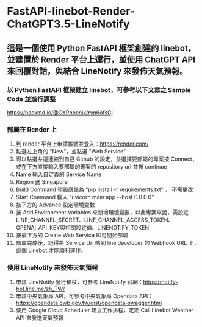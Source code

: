 # FastAPI-linebot-Render-ChatGPT3.5-LineNotify
## 這是一個使用 Python FastAPI 框架創建的 linebot，並建置於 Render 平台上運行，並使用 ChatGPT API 來回覆對話，與結合 LineNotify 來發佈天氣預報。

### 以 Python FastAPI 框架建立 linebot，可參考以下文章之 Sample Code 並進行調整
https://hackmd.io/@CXPhoenix/ryn6ofsGj


### 部屬在 Render 上
1. 到 render 平台上申請帳號並登入：https://render.com/
2. 點選左上角的 "New"，並點選 "Web Service"
3. 可以點選左邊連結到自己 Github 的設定，並選擇要部屬的專案按 Connect，或在下方直接輸入要部屬的專案的 repository url 並按 continue
4. Name 輸入自定義的 Service Name
5. Region 選 Singapore
6. Build Command 預設應該為 "pip install -r requirements.txt" ， 不需更改 
7. Start Command 輸入 "uvicorn main:app --host 0.0.0.0"
8. 按下方的 Advance 設定環境變數
9. 按 Add Environment Variables 來新增環境變數，以此專案來說，需設定LINE_CHANNEL_SECRET、LINE_CHANNEL_ACCESS_TOKEN、OPENAI_API_KEY與相關設定值、LINENOTIFY_TOKEN
10. 按最下方的 Create Web Service 即可開始部屬
11. 部屬完成後，記得將 Service Url 貼到 line developer 的 Webhook URL 上，這個 Linebot 才能順利運作。


### 使用 LineNotify 來發佈天氣預報
1. 申請 LineNotify 發行權杖，可參考 LineNotify 官網：https://notify-bot.line.me/zh_TW/
2. 申請中央氣象局 API，可參考中央氣象局 Opendata API：https://opendata.cwb.gov.tw/dist/opendata-swagger.html
3. 使用 Google Cloud Scheduler 建立工作排程，定期 Call Linebot Weather API 來發送天氣預報
